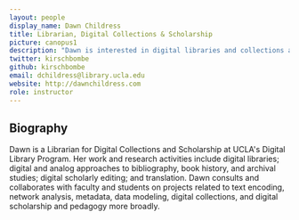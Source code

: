 ```yaml
---
layout: people
display_name: Dawn Childress
title: Librarian, Digital Collections & Scholarship
picture: canopus1
description: "Dawn is interested in digital libraries and collections as data, digital and analog approaches to bibliography & book history, digital scholarly editing, data modeling, machine-learning, and translation."
twitter: kirschbombe
github: kirschbombe
email: dchildress@library.ucla.edu
website: http://dawnchildress.com
role: instructor
---
```


## Biography

Dawn is a Librarian for Digital Collections and Scholarship at UCLA's Digital Library Program. Her work and research activities include digital libraries; digital and analog approaches to bibliography, book history, and archival studies; digital scholarly editing; and translation. Dawn consults and collaborates with faculty and students on projects related to text encoding, network analysis, metadata, data modeling, digital collections, and digital scholarship and pedagogy more broadly.

